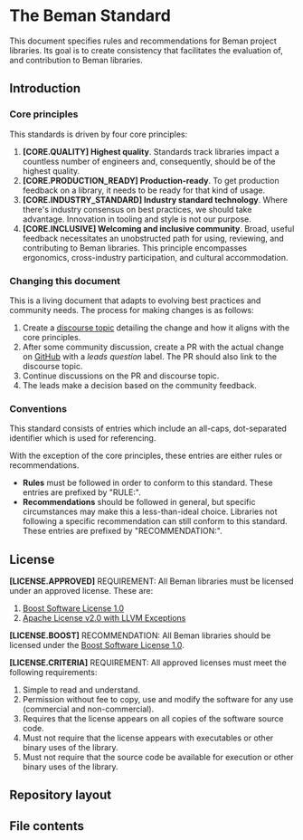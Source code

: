 # The Beman Standard

This document specifies rules and recommendations for Beman project libraries.
Its goal is to create consistency that facilitates the evaluation of, and
contribution to Beman libraries.

## Introduction

### Core principles

This standards is driven by four core principles:

1. **[CORE.QUALITY] Highest quality**. Standards track libraries impact a
  countless number of engineers and, consequently, should be of the highest
  quality.
2. **[CORE.PRODUCTION_READY] Production-ready**. To get production feedback on a
  library, it needs to be ready for that kind of usage.
3. **[CORE.INDUSTRY_STANDARD] Industry standard technology**. Where there's
  industry consensus on best practices, we should take advantage. Innovation in
  tooling and style is not our purpose.
4. **[CORE.INCLUSIVE] Welcoming and inclusive community**. Broad, useful
  feedback necessitates an unobstructed path for using, reviewing, and
  contributing to Beman libraries. This principle encompasses ergonomics,
  cross-industry participation, and cultural accommodation.

### Changing this document

This is a living document that adapts to evolving best practices and community
needs. The process for making changes is as follows:

1. Create a [discourse topic](https://discourse.boost.org) detailing the change
   and how it aligns with the core principles.
2. After some community discussion, create a PR with the actual change on
   [GitHub](https://github.com/beman-project/beman) with a *leads question*
   label. The PR should also link to the discourse topic.
3. Continue discussions on the PR and discourse topic.
4. The leads make a decision based on the community feedback.

### Conventions

This standard consists of entries which include an all-caps, dot-separated
identifier which is used for referencing.

With the exception of the core principles, these entries are either rules or
recommendations.

* **Rules** must be followed in order to conform to this standard. These entries
  are prefixed by "RULE:".
* **Recommendations** should be followed in general, but specific circumstances
  may make this a less-than-ideal choice. Libraries not following a specific
  recommendation can still conform to this standard. These entries are prefixed
  by "RECOMMENDATION:".

## License

**[LICENSE.APPROVED]** REQUIREMENT: All Beman libraries must be licensed
under an approved license. These are:

1. [Boost Software License 1.0](https://www.boost.org/LICENSE_1_0.txt)
2. [Apache License v2.0 with LLVM Exceptions](https://llvm.org/LICENSE.txt)

**[LICENSE.BOOST]** RECOMMENDATION: All Beman libraries should be licensed
under the [Boost Software License 1.0](https://www.boost.org/LICENSE_1_0.txt).

**[LICENSE.CRITERIA]** REQUIREMENT: All approved licenses must meet the
following requirements:

1. Simple to read and understand.
2. Permission without fee to copy, use and modify the software for any
   use (commercial and non-commercial).
3. Requires that the license appears on all copies of the software source code.
4. Must not require that the license appears with executables or other binary
   uses of the library.
5. Must not require that the source code be available for execution or other
   binary uses of the library.

## Repository layout

## File contents
